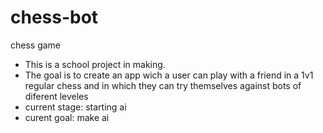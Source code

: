# chess-bot
chess game 

- This is a school project in making.
- The goal is to create an app wich a user can play with a friend in a 1v1 regular chess and in which they can try themselves against bots of diferent leveles
- current stage: starting ai
- curent goal: make ai
